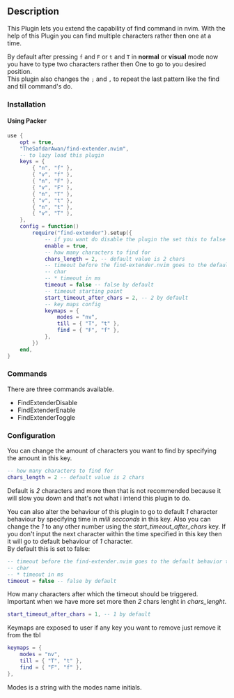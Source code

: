 ## Description

This Plugin lets you extend the capability of find command in nvim. With the help of this
Plugin you can find multiple characters rather then one at a time.

By default after pressing `f` and `F` or `t` and `T` in **normal** or **visual** mode now
you have to type two characters rather then One to go to you desired position.<BR>
This plugin also changes the `;` and `,` to repeat the last pattern like the find and till
command's do.

### Installation

#### Using Packer

```lua
use {
    opt = true,
    "TheSafdarAwan/find-extender.nvim",
    -- to lazy load this plugin
    keys = {
        { "n", "f" },
        { "v", "f" },
        { "n", "F" },
        { "v", "F" },
        { "n", "T" },
        { "v", "t" },
        { "n", "t" },
        { "v", "T" },
    },
    config = function()
        require("find-extender").setup({
            -- if you want do disable the plugin the set this to false
            enable = true,
            -- how many characters to find for
            chars_length = 2, -- default value is 2 chars
            -- timeout before the find-extender.nvim goes to the default behavior to find 1
            -- char
            -- * timeout in ms
            timeout = false -- false by default
            -- timeout starting point
            start_timeout_after_chars = 2, -- 2 by default
            -- key maps config
            keymaps = {
                modes = "nv",
                till = { "T", "t" },
                find = { "F", "f" },
            },
        })
    end,
}
```

### Commands

There are three commands available.

- FindExtenderDisable
- FindExtenderEnable
- FindExtenderToggle

### Configuration

You can change the amount of characters you want to find by specifying the amount in
this key.

```lua
-- how many characters to find for
chars_length = 2 -- default value is 2 chars
```

Default is _2_ characters and more then that is not recommended because it will slow you down
and that's not what i intend this plugin to do.

You can also alter the behaviour of this plugin to go to default _1_
character behaviour by specifying time in _milli secconds_ in this key. Also you
can change the _1_ to any other number using the _start_timeout_after_chars_ key.
If you don't input the next character within the time specified in this key then it will go
to default behaviour of _1_ character.<BR>
By default this is set to false:

```lua
-- timeout before the find-extender.nvim goes to the default behavior to find 1
-- char
-- * timeout in ms
timeout = false -- false by default
```

How many characters after which the timeout should be triggered. Important when
we have more set more then _2_ chars lenght in _chars_lenght_.

```lua
start_timeout_after_chars = 1, -- 1 by default
```

Keymaps are exposed to user if any key you want to remove just remove it from the
tbl

```lua
keymaps = {
    modes = "nv",
    till = { "T", "t" },
    find = { "F", "f" },
},
```

Modes is a string with the modes name initials.
